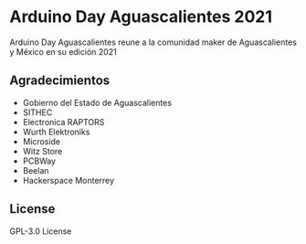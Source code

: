 # Arduino Day Aguascalientes 2021

Arduino Day Aguascalientes reune a la comunidad maker de Aguascalientes y México en su edición 2021

## Agradecimientos

- Gobierno del Estado de Aguascalientes
- SITHEC
- Electronica RAPTORS
- Wurth Elektroniks
- Microside
- Witz Store
- PCBWay
- Beelan
- Hackerspace Monterrey

## License

GPL-3.0 License
